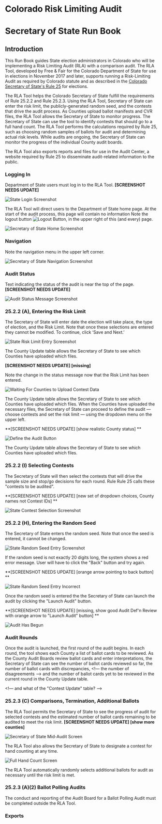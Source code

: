# Colorado Risk Limiting Audit 
# Secretary of State Run Book 

## Introduction

This Run Book guides State election administrators in Colorado who will be
implementing a Risk Limiting Audit (RLA) with a comparison audit.
The RLA Tool, developed by Free & Fair for the
Colorado Department of State for use in elections in November 2017 and later, 
supports running a Risk-Limiting Audit as required by
Colorado statute and as described in the
[Colorado Secretary of State's Rule 25](http://www.sos.state.co.us/pubs/rule_making/CurrentRules/8CCR1505-1/ElectionRules.pdf) for
elections. 

The RLA Tool helps the Colorado Secretary of State
fulfill the requirements of Rule 25.2.2 and Rule 25.2.3.
Using the RLA Tool, Secretary of
State can enter the risk limit, the publicly-generated random seed, and
the contests that drive the audit process. As Counties upload ballot 
manifests and CVR files, the RLA Tool allows the Secretary of State
to monitor progress. The Secretary of State can
use the tool to identify contests that should go to a full hand
count. The RLA Tool performs the calculations required by Rule 25, such as choosing random samples of ballots for audit and
determining actual risk levels. While audits are ongoing,
the Secretary of State can monitor the progress of the individual
County audit boards.

The RLA Tool also exports reports and files for use in the Audit Center, a
website required by Rule 25 to disseminate audit-related information
to the public.
 
### Logging In

Department of State users must log in to the RLA Tool.
**[SCREENSHOT NEEDS UPDATE]**

![State Login Screenshot](./screenshots/1-sos_login.png)

The RLA Tool will direct users to the Department of 
State home page. At the start of the audit process, this page will contain no information  Note the 
logout button ![Logout Button](./screenshots/LogoutButton.png), in the upper right of this (and every) page.

![Secretary of State Home Screenshot](./screenshots/2-sos_initial_landing_page.png)

### Navigation

Note the navigation menu in the upper left corner.

![Secretary of State Navigation Screenshot](./screenshots/2-sos_nav.png)

### Audit Status

Text indicating the status of the audit is near the top of the page. 
**[SCREENSHOT NEEDS UPDATE]**

![Audit Status Message Screenshot]()

### 25.2.2 (A), Entering the Risk Limit

The Secretary of State will enter date the election will take place, the type
of election, and the Risk Limit. Note that once these selections are entered they cannot be modified. To continue, click ‘Save
and Next.’ 

![State Risk Limit Entry Screenshot](./screenshots/5-sos_define_audit_save_and_next1.png)

The County Update table allows the Secretary of State to see which Counties have uploaded which files. 

**[SCREENSHOT NEEDS UPDATE] [missing]**

Note the change in the status message now that the Risk Limit has been entered.

![Waiting For Counties to Upload Contest Data](./screenshots/6-comparison_risk_limit_now_set.png)

The County Update table allows the Secretary of State to see which Counties have uploaded which files. When the Counties have uploaded the necessary files, the Secretary of State can proceed to define the audit — choose contests and set the risk limit — 
using the dropdown menu on the upper left.

**[SCREENSHOT NEEDS UPDATE] [show realistic County status] ** 


![Define the Audit Button](./screenshots/3-sos_define_audit_button_in_dropdown.png)


The County Update table allows the Secretary of State to see which Counties have uploaded which files. 


### 25.2.2 (I) Selecting Contests

The Secretary of State will then select the contests that will drive the
sample size and stop/go decisions for each round.  Rule
Rule 25 calls these "contests to be audited".

**[SCREENSHOT NEEDS UPDATE] [new set of dropdown choices, County names not Contest IDs] ** 

![State Contest Selection Screenshot](./screenshots/8-sos_selects_contest_reason_why_dropdown.png)

### 25.2.2 (H), Entering the Random Seed

The Secretary of State enters the random seed. Note that once the seed is entered, it cannot be changed. 

![State Random Seed Entry Screenshot](./screenshots/12-enter_random_seed_about_to_click.png)

If the random seed is not exactly 20 digits long, the system shows a red error message. User will have to click the "Back" button and try again.

**[SCREENSHOT NEEDS UPDATE] [orange arrow pointing to back button] ** 

![State Random Seed Entry Incorrect](./screenshots/13-entered_incorrect_random_seed.png)


Once the random seed is entered the the Secretary of State can launch the audit by clicking the "Launch Audit" button.

**[SCREENSHOT NEEDS UPDATE] [missing, show good Audit Def'n Review with orange arrow to "Launch Audit" button] ** 

![Audit Has Begun](./screenshots/15-the_audit_is_launched.png)

### Audit Rounds

Once the audit is launched, the first round of the audit begins. In each round, the tool shows each County a list of ballot cards to be reviewed. As the County Audit Boards review ballot cards and enter interpretations, the Secretary of State can see the number of ballot cards reviewed so far, the number of ballot cards with discrepancies, 
<!— the number of disagreements —>
and the number of ballot cards yet to be reviewed in the current round in the County Update table. 

<!— and what of the "Contest Update" table? —>

### 25.2.3 (C) Comparisons, Termination, Additional Ballots

The RLA Tool permits the Secretary of State to 
see the progress of audit for selected contests and the estimated 
number of ballot cards remaining to be audited to meet the risk limit.
**[SCREENSHOT NEEDS UPDATE] [show more counties]**

![Secretary of State Mid-Audit Screen](./screenshots/16-audit_status.png)

The RLA Tool also allows the Secretary of State to designate a contest
for hand counting at any time.

![Full Hand Count Screen](./screenshots/9-sos_chooses_full_hand_count.png)

The RLA Tool automatically randomly selects additional ballots for
audit as necessary until the risk limit is met.

### 25.2.3 (A)(2) Ballot Polling Audits

The conduct and reporting of the Audit Board for a Ballot Polling
Audit must be completed outside the RLA Tool.

### Exports
<!--- need to write this section --->
